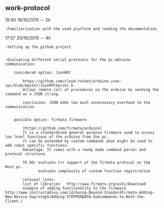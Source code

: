 work-protocol
--------------------------------------------------------------------------------

15:00 18/10/2015 -- 2h

	-Familiarisation with the used platform and reading the documentation

17:57 20/10/2015 -- 4h

	-Setting up the github project.


	-Evaluating different serial protocols for the pc-adruino communication:

		considered option: JsonRPC 

			https://github.com/cloud-rocket/arduino-json-rpc/blob/master/JsonRPCServer.h
			Allows remote call of procedures on the arduino by sending the command as a JSON string.
			
			conclusion: JSON adds too much unnecessary overhead to the communication.
	

		possible option: firmata firmware 

			[https://github.com/firmata/arduino]
			It is a standardised general purpose firmware used to access low level functions of the arduino from the pc. 
			It can be extended by custom commands what might be used to add robot specific functions.
			Advantage: It comes with a ready made command parser and protocol structure.
			
			TO DO: evaluate C++ support of the firmata protocol on the Host pc.
				   evaluate complexity of custom function registration
			
			relevant links:
			list of libraries	http://www.firmata.org/wiki/Download
			example of adding functionality to the firmware http://www.instructables.com/id/Going-Beyond-StandardFirmata-Adding-New-Device-Sup/step5/Adding-STEPPERDATA-Subcommands-to-Both-the-Client-/
			
			
